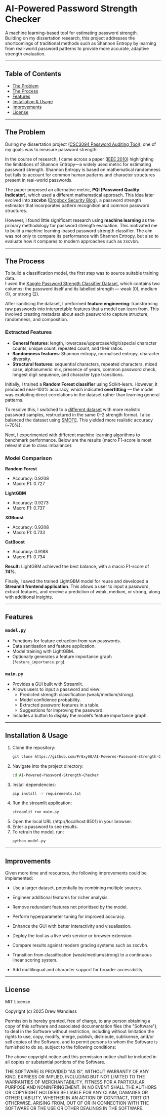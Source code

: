 # AI-Powered Password Strength Checker

A machine learning–based tool for estimating password strength.  
Building on my dissertation research, this project addresses the shortcomings of traditional methods such as Shannon Entropy by learning from real-world password patterns to provide more accurate, adaptive strength evaluation.

---

## Table of Contents
- [The Problem](#the-problem)  
- [The Process](#the-process)  
- [Features](#features)  
- [Installation & Usage](#installation--usage)  
- [Improvements](#improvements)  
- [License](#license)  

---

## The Problem

During my dissertation project ([CSC3094 Password Auditing Tool](https://github.com/Pr0xy08/CSC3094-Password-Auditing-Tool)), one of my goals was to measure password strength.  

In the course of research, I came across a paper ([IEEE 2010](https://ieeexplore.ieee.org/document/5635948)) highlighting the limitations of Shannon Entropy—a widely used metric for estimating password strength. Shannon Entropy is based on mathematical randomness but fails to account for common human patterns and character structures present in real-world passwords.  

The paper proposed an alternative metric, **PQI (Password Quality Indicator)**, which used a different mathematical approach. This idea later evolved into **zxcvbn** ([Dropbox Security Blog](https://dropbox.tech/security/zxcvbn-realistic-password-strength-estimation)), a password strength estimator that incorporates pattern recognition and common password structures.  

However, I found little significant research using **machine learning** as the primary methodology for password strength evaluation. This motivated me to build a machine learning–based password strength classifier. The aim was not only to compare its performance with Shannon Entropy, but also to evaluate how it compares to modern approaches such as zxcvbn.

---

## The Process

To build a classification model, the first step was to source suitable training data.  
I used the [Kaggle Password Strength Classifier Dataset](https://www.kaggle.com/datasets/bhavikbb/password-strength-classifier-dataset), which contains two columns: the password itself and its labelled strength — weak (0), medium (1), or strong (2).  

After sanitising the dataset, I performed **feature engineering**: transforming raw passwords into interpretable features that a model can learn from. This involved creating metadata about each password to capture structure, randomness, and composition.  

### Extracted Features
- **General features**: length, lowercase/uppercase/digit/special character counts, unique count, repeated count, and their ratios.  
- **Randomness features**: Shannon entropy, normalised entropy, character diversity.  
- **Structural features**: sequential characters, repeated characters, mixed case, alphanumeric mix, presence of years, common password check, longest digit sequence, and character type transitions.  

Initially, I trained a **Random Forest classifier** using Scikit-learn. However, it produced near-100% accuracy, which indicated **overfitting** — the model was exploiting direct correlations in the dataset rather than learning general patterns.  

To resolve this, I switched to a [different dataset](https://github.com/binhbeinfosec/password-dataset) with more realistic password samples, restructured in the same 0–2 strength format. I also balanced the dataset using [SMOTE](https://imbalanced-learn.org/stable/references/generated/imblearn.over_sampling.SMOTE.html). This yielded more realistic accuracy (~70%).  

Next, I experimented with different machine learning algorithms to benchmark performance. Below are the results (macro F1-score is most relevant due to class imbalance):

### Model Comparison
**Random Forest**  
- Accuracy: 0.9208  
- Macro F1: 0.727  

**LightGBM**  
- Accuracy: 0.9273  
- Macro F1: 0.737  

**XGBoost**  
- Accuracy: 0.9208  
- Macro F1: 0.733  

**CatBoost**  
- Accuracy: 0.9188  
- Macro F1: 0.734  

**Result:** LightGBM achieved the best balance, with a macro F1-score of **74%**.  

Finally, I saved the trained LightGBM model for reuse and developed a **Streamlit frontend application**. This allows a user to input a password, extract features, and receive a prediction of weak, medium, or strong, along with additional insights.

---

## Features

### `model.py`
- Functions for feature extraction from raw passwords.  
- Data sanitisation and feature application.  
- Model training with LightGBM.  
- Optionally generates a feature importance graph (`feature_importance.png`).  

### `main.py`
- Provides a GUI built with Streamlit.  
- Allows users to input a password and view:  
  - Predicted strength classification (weak/medium/strong).  
  - Model confidence probability.  
  - Extracted password features in a table.  
  - Suggestions for improving the password.  
- Includes a button to display the model’s feature importance graph.

---

## Installation & Usage

1. Clone the repository:  
   ```bash
   git clone https://github.com/Pr0xy08/AI-Powered-Password-Strength-Checker.git
2. Navigate into the project directory:
   ``` bash
   cd AI-Powered-Password-Strength-Checker
3. Install dependencies:
   ``` bash
   pip install -r requirements.txt
4. Run the streamlit application:
   ``` bash
   streamlit run main.py
5. Open the local URL (http://localhost:8501) in your browser.
6. Enter a password to see results.
7. To retrain the model, run:
   ``` bash
   python model.py

---

## Improvements
Given more time and resources, the following improvements could be implemented:

- Use a larger dataset, potentially by combining multiple sources.

- Engineer additional features for richer analysis.

- Remove redundant features not prioritised by the model.

- Perform hyperparameter tuning for improved accuracy.

- Enhance the GUI with better interactivity and visualisation.

- Deploy the tool as a live web service or browser extension.

- Compare results against modern grading systems such as zxcvbn.

- Transition from classification (weak/medium/strong) to a continuous linear scoring system.

- Add multilingual and character support for broader accessibility.

--- 

## License

MIT License

Copyright (c) 2025 Drew Wandless

Permission is hereby granted, free of charge, to any person obtaining a copy
of this software and associated documentation files (the "Software"), to deal
in the Software without restriction, including without limitation the rights
to use, copy, modify, merge, publish, distribute, sublicense, and/or sell
copies of the Software, and to permit persons to whom the Software is
furnished to do so, subject to the following conditions:

The above copyright notice and this permission notice shall be included in
all copies or substantial portions of the Software.

THE SOFTWARE IS PROVIDED "AS IS", WITHOUT WARRANTY OF ANY KIND, EXPRESS OR
IMPLIED, INCLUDING BUT NOT LIMITED TO THE WARRANTIES OF MERCHANTABILITY,
FITNESS FOR A PARTICULAR PURPOSE AND NONINFRINGEMENT. IN NO EVENT SHALL THE
AUTHORS OR COPYRIGHT HOLDERS BE LIABLE FOR ANY CLAIM, DAMAGES OR OTHER
LIABILITY, WHETHER IN AN ACTION OF CONTRACT, TORT OR OTHERWISE, ARISING
FROM, OUT OF OR IN CONNECTION WITH THE SOFTWARE OR THE USE OR OTHER DEALINGS
IN THE SOFTWARE.


